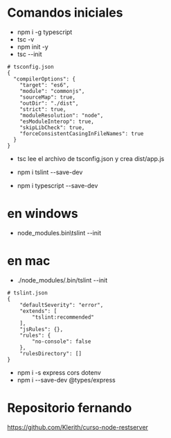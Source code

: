# Comandos iniciales

- npm i -g typescript
- tsc -v
- npm init -y
- tsc --init

```
# tsconfig.json
{
  "compilerOptions": {
    "target": "es6",
    "module": "commonjs",
    "sourceMap": true,
    "outDir": "./dist",
    "strict": true,
    "moduleResolution": "node",
    "esModuleInterop": true,
    "skipLibCheck": true,
    "forceConsistentCasingInFileNames": true
  }
}
```

- tsc
  lee el archivo de tsconfig.json y crea  dist/app.js

- npm i tslint --save-dev
- npm i typescript --save-dev 

# en windows 
- node_modules\.bin\tslint --init 

# en mac
- ./node_modules/.bin/tslint --init 

```
# tslint.json
{
    "defaultSeverity": "error",
    "extends": [
        "tslint:recommended"
    ],
    "jsRules": {},
    "rules": {
        "no-console": false
    },
    "rulesDirectory": []
}
```

- npm i -s express cors dotenv
- npm i --save-dev @types/express

# Repositorio fernando
https://github.com/Klerith/curso-node-restserver